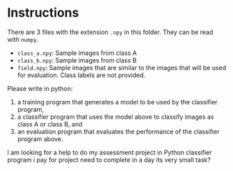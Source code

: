 # Instructions

There are 3 files with the extension `.npy` in this folder.
They can be read with `numpy`.

- `class_a.npy`: Sample images from class A
- `class_b.npy`: Sample images from class B
- `field.npy`: Sample images that are similar to the images that will be used for evaluation. Class labels are not provided.

Please write in python:

1. a training program that generates a model to be used by the classifier program,
2. a classifier program that uses the model above to classify images as class A or class B, and
3. an evaluation program that evaluates the performance of the classifier program above.

I am looking for a help to do my assessment project in Python classifier program
i pay for project need to complete in a day its very small task?
